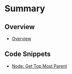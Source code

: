 # Summary

## Overview

* [Overview](README.md)

## Code Snippets

* [Node: Get Top Most Parent](methods.md)

